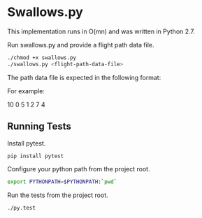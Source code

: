 # Swallows.py

This implementation runs in O(mn) and was written in Python 2.7.

Run swallows.py and provide a flight path data file.

```bash
./chmod +x swallows.py
./swallows.py <flight-path-data-file>
```

The path data file is expected in the following format:

<unit path cost>
<start> <end> <path cost>

For example:

10
0 5 1
2 7 4

## Running Tests

Install pytest.

```bash
pip install pytest
```

Configure your python path from the project root.

```bash
export PYTHONPATH=$PYTHONPATH:`pwd`
```

Run the tests from the project root.

```bash
./py.test
```

